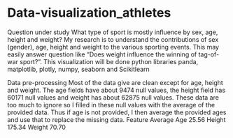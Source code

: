 # Data-visualization_athletes
Question under study What type of sport is mostly influence by sex, age, height and weight? 
My research is to understand the contributions of sex (gender), age, height and weight to the various sporting events. 
This may easily answer question like “Does weight influence the winning of tag-of-war sport?”. 
This visualization will be done python libraries panda, matplotlib, plotly, numpy, seaborn and Scikitlearn

Data pre-processing
Most of the data give are clean except for age, height and weight. The age fields have about 9474 null
values, the height field has 60171 null values and weight has about 62875 null values. These data are too
much to ignore so I filled in these null values with the average of the provided data. Thus if age is not
provided, I then average the provided ages and use that to replace the missing data.
Feature Average
Age 25.56
Height 175.34
Weight 70.70



